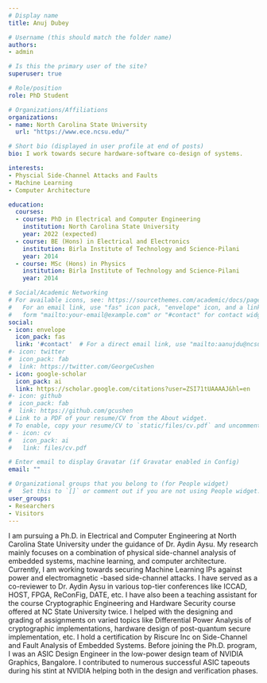 ```yaml
---
# Display name
title: Anuj Dubey

# Username (this should match the folder name)
authors:
- admin

# Is this the primary user of the site?
superuser: true

# Role/position
role: PhD Student

# Organizations/Affiliations
organizations:
- name: North Carolina State University
  url: "https://www.ece.ncsu.edu/"

# Short bio (displayed in user profile at end of posts)
bio: I work towards secure hardware-software co-design of systems.

interests:
- Physcial Side-Channel Attacks and Faults
- Machine Learning
- Computer Architecture

education:
  courses:
  - course: PhD in Electrical and Computer Engineering
    institution: North Carolina State University
    year: 2022 (expected)
  - course: BE (Hons) in Electrical and Electronics
    institution: Birla Institute of Technology and Science-Pilani
    year: 2014
  - course: MSc (Hons) in Physics
    institution: Birla Institute of Technology and Science-Pilani
    year: 2014

# Social/Academic Networking
# For available icons, see: https://sourcethemes.com/academic/docs/page-builder/#icons
#   For an email link, use "fas" icon pack, "envelope" icon, and a link in the
#   form "mailto:your-email@example.com" or "#contact" for contact widget.
social:
- icon: envelope
  icon_pack: fas
  link: '#contact'  # For a direct email link, use "mailto:aanujdu@ncsu.edu".
#- icon: twitter
#  icon_pack: fab
#  link: https://twitter.com/GeorgeCushen
- icon: google-scholar
  icon_pack: ai
  link: https://scholar.google.com/citations?user=ZSI71tUAAAAJ&hl=en
#- icon: github
#  icon_pack: fab
#  link: https://github.com/gcushen
# Link to a PDF of your resume/CV from the About widget.
# To enable, copy your resume/CV to `static/files/cv.pdf` and uncomment the lines below.
# - icon: cv
#   icon_pack: ai
#   link: files/cv.pdf

# Enter email to display Gravatar (if Gravatar enabled in Config)
email: ""

# Organizational groups that you belong to (for People widget)
#   Set this to `[]` or comment out if you are not using People widget.
user_groups:
- Researchers
- Visitors
---
```


I am pursuing a Ph.D. in Electrical and Computer Engineering at North Carolina State University under the guidance of Dr. Aydin Aysu. My research mainly focuses on a combination of physical side-channel analysis of embedded systems, machine learning, and computer architecture. Currently, I am working towards securing Machine Learning IPs against power and electromagnetic -based side-channel attacks. I have served as a co-reviewer to Dr. Aydin Aysu in various top-tier conferences like ICCAD, HOST, FPGA, ReConFig, DATE, etc. I have also been a teaching assistant for the course Cryptographic Engineering and Hardware Security course offered at NC State University twice. I helped with the designing and grading of assignments on varied topics like Differential Power Analysis of cryptographic implementations, hardware design of post-quantum secure implementation, etc. I hold a certification by Riscure Inc on Side-Channel and Fault Analysis of Embedded Systems.
Before joining the Ph.D. program, I was an ASIC Design Engineer in the low-power design team of NVIDIA Graphics, Bangalore. I contributed to numerous successful ASIC tapeouts during his stint at NVIDIA helping both in the design and verification phases. 
